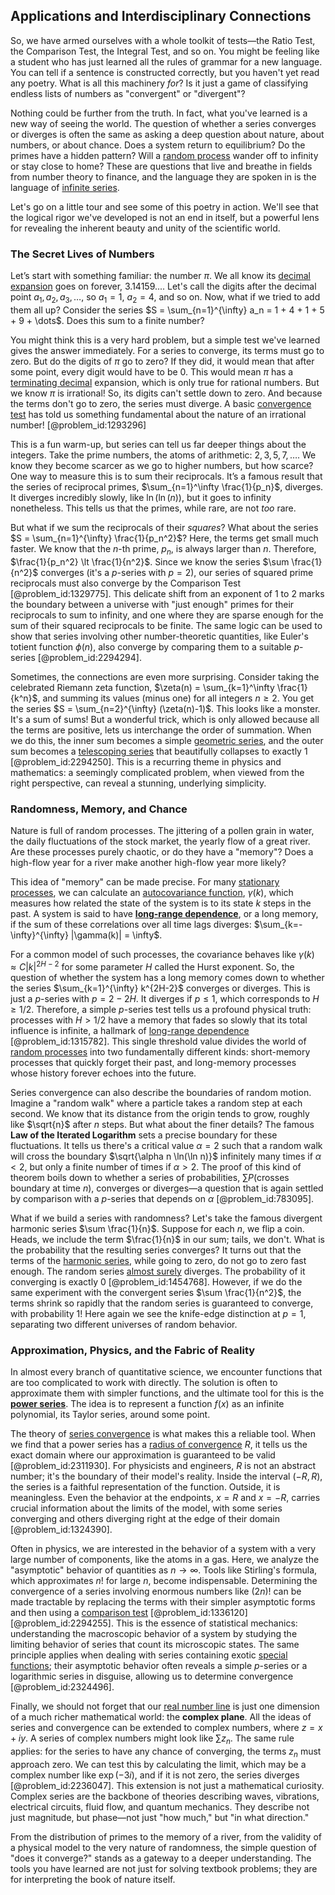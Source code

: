 ## Applications and Interdisciplinary Connections

So, we have armed ourselves with a whole toolkit of tests—the Ratio Test, the Comparison Test, the Integral Test, and so on. You might be feeling like a student who has just learned all the rules of grammar for a new language. You can tell if a sentence is constructed correctly, but you haven't yet read any poetry. What is all this machinery *for*? Is it just a game of classifying endless lists of numbers as "convergent" or "divergent"?

Nothing could be further from the truth. In fact, what you've learned is a new way of seeing the world. The question of whether a series converges or diverges is often the same as asking a deep question about nature, about numbers, or about chance. Does a system return to equilibrium? Do the primes have a hidden pattern? Will a [random process](@article_id:269111) wander off to infinity or stay close to home? These are questions that live and breathe in fields from number theory to finance, and the language they are spoken in is the language of [infinite series](@article_id:142872).

Let's go on a little tour and see some of this poetry in action. We'll see that the logical rigor we've developed is not an end in itself, but a powerful lens for revealing the inherent beauty and unity of the scientific world.

### The Secret Lives of Numbers

Let’s start with something familiar: the number $\pi$. We all know its [decimal expansion](@article_id:141798) goes on forever, $3.14159...$. Let's call the digits after the decimal point $a_1, a_2, a_3, \dots$, so $a_1=1$, $a_2=4$, and so on. Now, what if we tried to add them all up? Consider the series $S = \sum_{n=1}^{\infty} a_n = 1 + 4 + 1 + 5 + 9 + \dots$. Does this sum to a finite number?

You might think this is a very hard problem, but a simple test we've learned gives the answer immediately. For a series to converge, its terms must go to zero. But do the digits of $\pi$ go to zero? If they did, it would mean that after some point, every digit would have to be 0. This would mean $\pi$ has a [terminating decimal](@article_id:157033) expansion, which is only true for rational numbers. But we know $\pi$ is irrational! So, its digits can't settle down to zero. And because the terms don't go to zero, the series must diverge. A basic [convergence test](@article_id:145933) has told us something fundamental about the nature of an irrational number! [@problem_id:1293296]

This is a fun warm-up, but series can tell us far deeper things about the integers. Take the prime numbers, the atoms of arithmetic: $2, 3, 5, 7, \dots$. We know they become scarcer as we go to higher numbers, but how scarce? One way to measure this is to sum their reciprocals. It’s a famous result that the series of reciprocal primes, $\sum_{n=1}^\infty \frac{1}{p_n}$, diverges. It diverges incredibly slowly, like $\ln(\ln(n))$, but it goes to infinity nonetheless. This tells us that the primes, while rare, are not *too* rare.

But what if we sum the reciprocals of their *squares*? What about the series $S = \sum_{n=1}^{\infty} \frac{1}{p_n^2}$? Here, the terms get small much faster. We know that the $n$-th prime, $p_n$, is always larger than $n$. Therefore, $\frac{1}{p_n^2} \lt \frac{1}{n^2}$. Since we know the series $\sum \frac{1}{n^2}$ converges (it's a $p$-series with $p=2$), our series of squared prime reciprocals must also converge by the Comparison Test [@problem_id:1329775]. This delicate shift from an exponent of 1 to 2 marks the boundary between a universe with "just enough" primes for their reciprocals to sum to infinity, and one where they are sparse enough for the sum of their squared reciprocals to be finite. The same logic can be used to show that series involving other number-theoretic quantities, like Euler's totient function $\phi(n)$, also converge by comparing them to a suitable $p$-series [@problem_id:2294294].

Sometimes, the connections are even more surprising. Consider taking the celebrated Riemann zeta function, $\zeta(n) = \sum_{k=1}^\infty \frac{1}{k^n}$, and summing its values (minus one) for all integers $n \ge 2$. You get the series $S = \sum_{n=2}^{\infty} (\zeta(n)-1)$. This looks like a monster. It's a sum of sums! But a wonderful trick, which is only allowed because all the terms are positive, lets us interchange the order of summation. When we do this, the inner sum becomes a simple [geometric series](@article_id:157996), and the outer sum becomes a [telescoping series](@article_id:161163) that beautifully collapses to exactly 1 [@problem_id:2294250]. This is a recurring theme in physics and mathematics: a seemingly complicated problem, when viewed from the right perspective, can reveal a stunning, underlying simplicity.

### Randomness, Memory, and Chance

Nature is full of random processes. The jittering of a pollen grain in water, the daily fluctuations of the stock market, the yearly flow of a great river. Are these processes purely chaotic, or do they have a "memory"? Does a high-flow year for a river make another high-flow year more likely?

This idea of "memory" can be made precise. For many [stationary processes](@article_id:195636), we can calculate an [autocovariance function](@article_id:261620), $\gamma(k)$, which measures how related the state of the system is to its state $k$ steps in the past. A system is said to have **[long-range dependence](@article_id:263470)**, or a long memory, if the sum of these correlations over all time lags diverges: $\sum_{k=-\infty}^{\infty} |\gamma(k)| = \infty$.

For a common model of such processes, the covariance behaves like $\gamma(k) \approx C |k|^{2H-2}$ for some parameter $H$ called the Hurst exponent. So, the question of whether the system has a long memory comes down to whether the series $\sum_{k=1}^{\infty} k^{2H-2}$ converges or diverges. This is just a $p$-series with $p = 2 - 2H$. It diverges if $p \le 1$, which corresponds to $H \ge 1/2$. Therefore, a simple $p$-series test tells us a profound physical truth: processes with $H > 1/2$ have a memory that fades so slowly that its total influence is infinite, a hallmark of [long-range dependence](@article_id:263470) [@problem_id:1315782]. This single threshold value divides the world of [random processes](@article_id:267993) into two fundamentally different kinds: short-memory processes that quickly forget their past, and long-memory processes whose history forever echoes into the future.

Series convergence can also describe the boundaries of random motion. Imagine a "random walk" where a particle takes a random step at each second. We know that its distance from the origin tends to grow, roughly like $\sqrt{n}$ after $n$ steps. But what about the finer details? The famous **Law of the Iterated Logarithm** sets a precise boundary for these fluctuations. It tells us there's a critical value $\alpha=2$ such that a random walk will cross the boundary $\sqrt{\alpha n \ln(\ln n)}$ infinitely many times if $\alpha < 2$, but only a finite number of times if $\alpha > 2$. The proof of this kind of theorem boils down to whether a series of probabilities, $\sum P(\text{crosses boundary at time } n)$, converges or diverges—a question that is again settled by comparison with a $p$-series that depends on $\alpha$ [@problem_id:783095].

What if we build a series with randomness? Let's take the famous divergent harmonic series $\sum \frac{1}{n}$. Suppose for each $n$, we flip a coin. Heads, we include the term $\frac{1}{n}$ in our sum; tails, we don't. What is the probability that the resulting series converges? It turns out that the terms of the [harmonic series](@article_id:147293), while going to zero, do not go to zero fast enough. The random series [almost surely](@article_id:262024) diverges. The probability of it converging is exactly 0 [@problem_id:1454768]. However, if we do the same experiment with the convergent series $\sum \frac{1}{n^2}$, the terms shrink so rapidly that the random series is guaranteed to converge, with probability 1! Here again we see the knife-edge distinction at $p=1$, separating two different universes of random behavior.

### Approximation, Physics, and the Fabric of Reality

In almost every branch of quantitative science, we encounter functions that are too complicated to work with directly. The solution is often to approximate them with simpler functions, and the ultimate tool for this is the **[power series](@article_id:146342)**. The idea is to represent a function $f(x)$ as an infinite polynomial, its Taylor series, around some point.

The theory of [series convergence](@article_id:142144) is what makes this a reliable tool. When we find that a power series has a [radius of convergence](@article_id:142644) $R$, it tells us the exact domain where our approximation is guaranteed to be valid [@problem_id:2311930]. For physicists and engineers, $R$ is not an abstract number; it's the boundary of their model's reality. Inside the interval $(-R, R)$, the series is a faithful representation of the function. Outside, it is meaningless. Even the behavior at the endpoints, $x=R$ and $x=-R$, carries crucial information about the limits of the model, with some series converging and others diverging right at the edge of their domain [@problem_id:1324390].

Often in physics, we are interested in the behavior of a system with a very large number of components, like the atoms in a gas. Here, we analyze the "asymptotic" behavior of quantities as $n \to \infty$. Tools like Stirling's formula, which approximates $n!$ for large $n$, become indispensable. Determining the convergence of a series involving enormous numbers like $(2n)!$ can be made tractable by replacing the terms with their simpler asymptotic forms and then using a [comparison test](@article_id:143584) [@problem_id:1336120] [@problem_id:2294255]. This is the essence of statistical mechanics: understanding the macroscopic behavior of a system by studying the limiting behavior of series that count its microscopic states. The same principle applies when dealing with series containing exotic [special functions](@article_id:142740); their asymptotic behavior often reveals a simple $p$-series or a logarithmic series in disguise, allowing us to determine convergence [@problem_id:2324496].

Finally, we should not forget that our [real number line](@article_id:146792) is just one dimension of a much richer mathematical world: the **complex plane**. All the ideas of series and convergence can be extended to complex numbers, where $z = x + iy$. A series of complex numbers might look like $\sum z_n$. The same rule applies: for the series to have any chance of converging, the terms $z_n$ must approach zero. We can test this by calculating the limit, which may be a complex number like $\exp(-3i)$, and if it is not zero, the series diverges [@problem_id:2236047]. This extension is not just a mathematical curiosity. Complex series are the backbone of theories describing waves, vibrations, electrical circuits, fluid flow, and quantum mechanics. They describe not just magnitude, but phase—not just "how much," but "in what direction."

From the distribution of primes to the memory of a river, from the validity of a physical model to the very nature of randomness, the simple question of "does it converge?" stands as a gateway to a deeper understanding. The tools you have learned are not just for solving textbook problems; they are for interpreting the book of nature itself.
